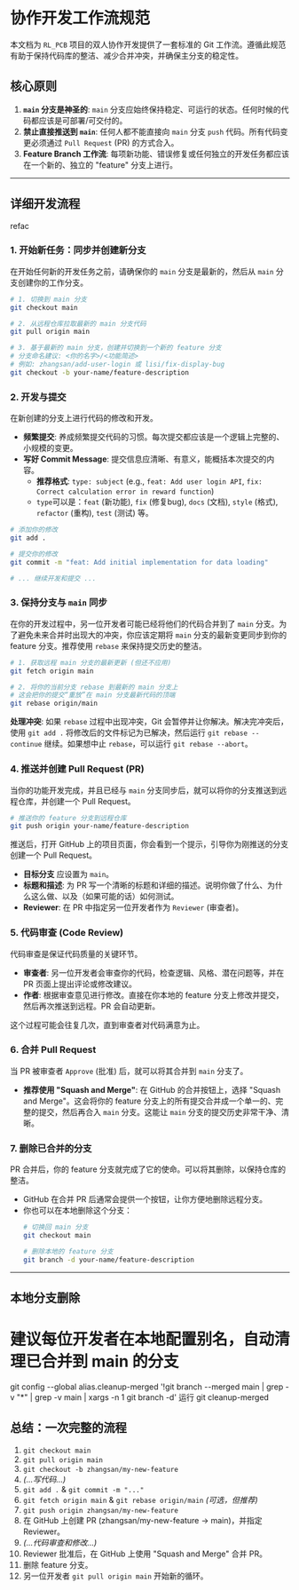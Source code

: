 # 协作开发工作流规范

本文档为 `RL_PCB` 项目的双人协作开发提供了一套标准的 Git 工作流。遵循此规范有助于保持代码库的整洁、减少合并冲突，并确保主分支的稳定性。

## 核心原则

1.  **`main` 分支是神圣的**: `main` 分支应始终保持稳定、可运行的状态。任何时候的代码都应该是可部署/可交付的。
2.  **禁止直接推送到 `main`**: 任何人都不能直接向 `main` 分支 `push` 代码。所有代码变更必须通过 `Pull Request` (PR) 的方式合入。
3.  **Feature Branch 工作流**: 每项新功能、错误修复或任何独立的开发任务都应该在一个新的、独立的 "feature" 分支上进行。

---

## 详细开发流程
refac
### 1. 开始新任务：同步并创建新分支

在开始任何新的开发任务之前，请确保你的 `main` 分支是最新的，然后从 `main` 分支创建你的工作分支。

```bash
# 1. 切换到 main 分支
git checkout main

# 2. 从远程仓库拉取最新的 main 分支代码
git pull origin main

# 3. 基于最新的 main 分支，创建并切换到一个新的 feature 分支
# 分支命名建议: <你的名字>/<功能简述>
# 例如: zhangsan/add-user-login 或 lisi/fix-display-bug
git checkout -b your-name/feature-description
```

### 2. 开发与提交

在新创建的分支上进行代码的修改和开发。

*   **频繁提交**: 养成频繁提交代码的习惯。每次提交都应该是一个逻辑上完整的、小规模的变更。
*   **写好 Commit Message**: 提交信息应清晰、有意义，能概括本次提交的内容。
    *   **推荐格式**: `type: subject` (e.g., `feat: Add user login API`, `fix: Correct calculation error in reward function`)
    *   `type`可以是：`feat` (新功能), `fix` (修复bug), `docs` (文档), `style` (格式), `refactor` (重构), `test` (测试) 等。

```bash
# 添加你的修改
git add .

# 提交你的修改
git commit -m "feat: Add initial implementation for data loading"

# ... 继续开发和提交 ...
```

### 3. 保持分支与 `main` 同步

在你的开发过程中，另一位开发者可能已经将他们的代码合并到了 `main` 分支。为了避免未来合并时出现大的冲突，你应该定期将 `main` 分支的最新变更同步到你的 feature 分支。推荐使用 `rebase` 来保持提交历史的整洁。

```bash
# 1. 获取远程 main 分支的最新更新 (但还不应用)
git fetch origin main

# 2. 将你的当前分支 rebase 到最新的 main 分支上
# 这会把你的提交“重放”在 main 分支最新代码的顶端
git rebase origin/main
```

**处理冲突**: 如果 `rebase` 过程中出现冲突，Git 会暂停并让你解决。解决完冲突后，使用 `git add .` 将修改后的文件标记为已解决，然后运行 `git rebase --continue` 继续。如果想中止 `rebase`，可以运行 `git rebase --abort`。

### 4. 推送并创建 Pull Request (PR)

当你的功能开发完成，并且已经与 `main` 分支同步后，就可以将你的分支推送到远程仓库，并创建一个 Pull Request。

```bash
# 推送你的 feature 分支到远程仓库
git push origin your-name/feature-description
```

推送后，打开 GitHub 上的项目页面，你会看到一个提示，引导你为刚推送的分支创建一个 Pull Request。

*   **目标分支** 应设置为 `main`。
*   **标题和描述**: 为 PR 写一个清晰的标题和详细的描述。说明你做了什么、为什么这么做、以及（如果可能的话）如何测试。
*   **Reviewer**: 在 PR 中指定另一位开发者作为 `Reviewer` (审查者)。

### 5. 代码审查 (Code Review)

代码审查是保证代码质量的关键环节。

*   **审查者**: 另一位开发者会审查你的代码，检查逻辑、风格、潜在问题等，并在 PR 页面上提出评论或修改建议。
*   **作者**: 根据审查意见进行修改。直接在你本地的 feature 分支上修改并提交，然后再次推送到远程。PR 会自动更新。

这个过程可能会往复几次，直到审查者对代码满意为止。

### 6. 合并 Pull Request

当 PR 被审查者 `Approve` (批准) 后，就可以将其合并到 `main` 分支了。

*   **推荐使用 "Squash and Merge"**: 在 GitHub 的合并按钮上，选择 "Squash and Merge"。这会将你的 feature 分支上的所有提交合并成一个单一的、完整的提交，然后再合入 `main` 分支。这能让 `main` 分支的提交历史非常干净、清晰。

### 7. 删除已合并的分支

PR 合并后，你的 feature 分支就完成了它的使命。可以将其删除，以保持仓库的整洁。

*   GitHub 在合并 PR 后通常会提供一个按钮，让你方便地删除远程分支。
*   你也可以在本地删除这个分支：
    ```bash
    # 切换回 main 分支
    git checkout main

    # 删除本地的 feature 分支
    git branch -d your-name/feature-description
    ```

---

## 本地分支删除
# 建议每位开发者在本地配置别名，自动清理已合并到 main 的分支
git config --global alias.cleanup-merged '!git branch --merged main | grep -v "\*" | grep -v main | xargs -n 1 git branch -d'
运行
git cleanup-merged


## 总结：一次完整的流程

1.  `git checkout main`
2.  `git pull origin main`
3.  `git checkout -b zhangsan/my-new-feature`
4.  *(...写代码...)*
5.  `git add .` & `git commit -m "..."`
6.  `git fetch origin main` & `git rebase origin/main` *(可选，但推荐)*
7.  `git push origin zhangsan/my-new-feature`
8.  在 GitHub 上创建 PR (zhangsan/my-new-feature -> main)，并指定 Reviewer。
9.  *(...代码审查和修改...)*
10. Reviewer 批准后，在 GitHub 上使用 "Squash and Merge" 合并 PR。
11. 删除 feature 分支。
12. 另一位开发者 `git pull origin main` 开始新的循环。 